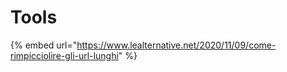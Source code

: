 # Tools

{% embed url="https://www.lealternative.net/2020/11/09/come-rimpicciolire-gli-url-lunghi" %}
